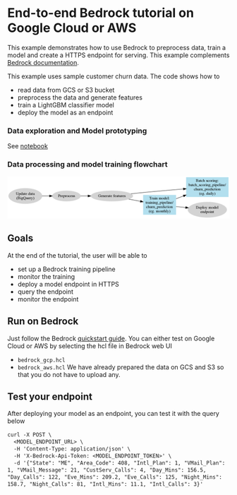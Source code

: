# End-to-end Bedrock tutorial on Google Cloud or AWS

This example demonstrates how to use Bedrock to preprocess data, train a model and create a HTTPS endpoint for serving. This example complements [Bedrock documentation](https://docs.basis-ai.com/guides/quickstart).

This example uses sample customer churn data. The code shows how to
- read data from GCS or S3 bucket
- preprocess the data and generate features
- train a LightGBM classifier model
- deploy the model as an endpoint

### Data exploration and Model prototyping
See [notebook](./doc/churn_prediction.ipynb)

### Data processing and model training flowchart
![flowchart](./doc/flow.png)

## Goals
At the end of the tutorial, the user will be able to
- set up a Bedrock training pipeline
- monitor the training
- deploy a model endpoint in HTTPS
- query the endpoint
- monitor the endpoint

## Run on Bedrock
Just follow the Bedrock [quickstart guide](https://docs.basis-ai.com/guides/quickstart). You can either test on Google Cloud or AWS by selecting the hcl file in Bedrock web UI
- `bedrock_gcp.hcl`
- `bedrock_aws.hcl`
We have already prepared the data on GCS and S3 so that you do not have to upload any.

## Test your endpoint
After deploying your model as an endpoint, you can test it with the query below
```
curl -X POST \
  <MODEL_ENDPOINT_URL> \
  -H 'Content-Type: application/json' \
  -H 'X-Bedrock-Api-Token: <MODEL_ENDPOINT_TOKEN>' \
  -d '{"State": "ME", "Area_Code": 408, "Intl_Plan": 1, "VMail_Plan": 1, "VMail_Message": 21, "CustServ_Calls": 4, "Day_Mins": 156.5, "Day_Calls": 122, "Eve_Mins": 209.2, "Eve_Calls": 125, "Night_Mins": 158.7, "Night_Calls": 81, "Intl_Mins": 11.1, "Intl_Calls": 3}'
```
